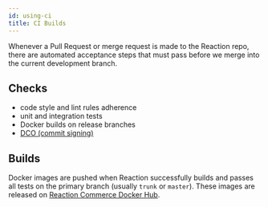 ```yaml
---
id: using-ci
title: CI Builds
---
```


Whenever a Pull Request or merge request is made to the Reaction repo, there are automated acceptance steps that must pass before we merge into the current development branch.

## Checks

- code style and lint rules adherence
- unit and integration tests
- Docker builds on release branches
- [DCO (commit signing)](./git-style-guide#developer-certificate-of-origin)

## Builds

Docker images are pushed when Reaction successfully builds and passes all tests on the primary branch (usually `trunk` or `master`). These images are released on [Reaction Commerce Docker Hub](https://hub.docker.com/u/reactioncommerce/).
